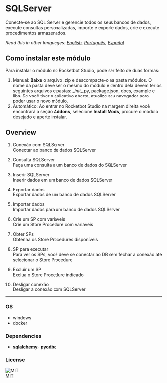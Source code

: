 # SQLServer
  
Conecte-se ao SQL Server e gerencie todos os seus bancos de dados, execute consultas personalizadas, importe e exporte dados, crie e execute procedimentos armazenados.  

*Read this in other languages: [English](README.md), [Português](README.pr.md), [Español](README.es.md)*

## Como instalar este módulo
  
Para instalar o módulo no Rocketbot Studio, pode ser feito de duas formas:
1. Manual: __Baixe__ o arquivo .zip e descompacte-o na pasta módulos. O nome da pasta deve ser o mesmo do módulo e dentro dela devem ter os seguintes arquivos e pastas: \__init__.py, package.json, docs, example e libs. Se você tiver o aplicativo aberto, atualize seu navegador para poder usar o novo módulo.
2. Automático: Ao entrar no Rocketbot Studio na margem direita você encontrará a seção **Addons**, selecione **Install Mods**, procure o módulo desejado e aperte instalar.  


## Overview


1. Conexão com SQLServer  
Conectar ao banco de dados SQLServer

2. Consulta SQLServer  
Faça uma consulta a um banco de dados do SQLServer

3. Inserir SQLServer  
Inserir dados em um banco de dados SQLServer

4. Exportar dados  
Exportar dados de um banco de dados SQLServer

5. Importar dados  
Importar dados para um banco de dados SQLServer

6. Crie um SP com variáveis  
Crie um Store Procedure com variáveis

7. Obter SPs  
Obtenha os Store Procedures disponíveis

8. SP para executar  
Para ver os SPs, você deve se conectar ao DB sem fechar a conexão até selecionar o Store Procedure

9. Excluir um SP  
Exclua o Store Procedure indicado

10. Desligar conexão  
Desligar a conexão com SQLServer  




----
### OS

- windows
- docker

### Dependencies
- [**sqlalchemy**](https://pypi.org/project/sqlalchemy/)- [**pyodbc**](https://pypi.org/project/pyodbc/)
### License
  
![MIT](https://camo.githubusercontent.com/107590fac8cbd65071396bb4d04040f76cde5bde/687474703a2f2f696d672e736869656c64732e696f2f3a6c6963656e73652d6d69742d626c75652e7376673f7374796c653d666c61742d737175617265)  
[MIT](http://opensource.org/licenses/mit-license.ph)